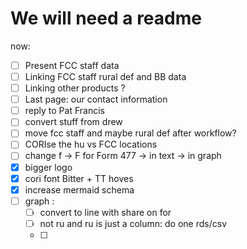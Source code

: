 # We will need a readme 

now: 

- [ ] Present FCC staff data 
- [ ] Linking FCC staff rural def and BB data
- [ ] Linking other products ?
- [ ] Last page: our contact information 
- [ ] reply to Pat Francis
- [ ] convert stuff from drew
- [ ] move fcc staff and maybe rural def after workflow?
- [ ] CORIse the hu vs FCC locations
- [ ] change f -> F for Form 477
  -> in text 
  -> in graph  
- [x] bigger logo
- [x] cori font Bitter + TT hoves
- [x] increase mermaid schema
- [ ] graph : 
    - [ ] convert to line with share on for 
    - [ ] not ru and ru is just a column: do one rds/csv
    - [ ] 